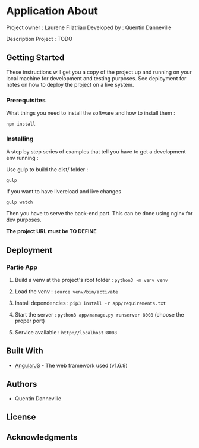 # Application About

Project owner : Laurene Filatriau
Developed by : Quentin Danneville

Description Project : TODO

## Getting Started

These instructions will get you a copy of the project up and running on your local machine for development and testing purposes. See deployment for notes on how to deploy the project on a live system.

### Prerequisites

What things you need to install the software and how to install them :

```
npm install
```

### Installing

A step by step series of examples that tell you have to get a development env running :

Use gulp to build the dist/ folder :

```
gulp
```

If you want to have livereload and live changes

```
gulp watch
```

Then you have to serve the back-end part. This can be done using nginx for dev purposes.

**The project URL must be TO DEFINE**

## Deployment

### Partie App

1. Build a venv at the project's root folder : `python3 -m venv venv`

2. Load the venv : `source venv/bin/activate`

3. Install dependencies : `pip3 install -r app/requirements.txt`

4. Start the server : `python3 app/manage.py runserver 8008` (choose the proper port)

5. Service available : `http://localhost:8008`

## Built With

* [AngularJS](https://code.angularjs.org/snapshot/docs/api) - The web framework used (v1.6.9)

## Authors

* Quentin Danneville

## License

## Acknowledgments
